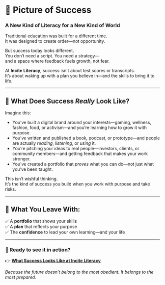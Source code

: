 # 🔮 Picture of Success

### A New Kind of Literacy for a New Kind of World

Traditional education was built for a different time.  
It was designed to create order—not opportunity.

But success today looks different.  
You don’t need a script. You need a strategy—  
and a space where feedback fuels growth, not fear.

At **Incite Literacy**, success isn’t about test scores or transcripts.  
It’s about waking up with a plan you believe in—and the skills to bring it to life.

---

## 🚀 What Does Success *Really* Look Like?

Imagine this:

- You’ve built a digital brand around your interests—gaming, wellness, fashion, food, or activism—and you’re learning how to grow it with purpose.  
- You’ve written and published a book, podcast, or prototype—and people are actually *reading*, *listening*, or *using* it.  
- You’re pitching your ideas to real people—investors, clients, or community members—and getting feedback that makes your work stronger.  
- You’ve created a portfolio that *proves* what you can do—not just what you’ve been taught.

This isn’t wishful thinking.  
It’s the kind of success you build when you work with purpose and take risks. 

---

## 🧭 What You Leave With:

✅ A **portfolio** that shows your skills  
✅ A **plan** that reflects your purpose  
✅ The **confidence** to lead your own learning—and your life

---

### 🔗 Ready to see it in action?  
👉 [**What Success Looks Like at Incite Literacy**](#)

*Because the future doesn’t belong to the most obedient. It belongs to the most prepared.*